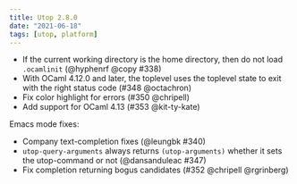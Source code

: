 ```yaml
---
title: Utop 2.8.0
date: "2021-06-18"
tags: [utop, platform]
---
```


* If the current working directory is the home directory, then
  do not load `.ocamlinit` (@hyphenrf @copy #338)
* With OCaml 4.12.0 and later, the toplevel uses the toplevel
  state to exit with the right status code (#348 @octachron)
* Fix color highlight for errors (#350 @chripell)
* Add support for OCaml 4.13 (#353 @kit-ty-kate)

Emacs mode fixes:
* Company text-completion fixes (@leungbk #340)
* `utop-query-arguments` always returns `(utop-arguments)` whether
  it sets the utop-command or not (@dansanduleac #347)
* Fix completion returning bogus candidates (#352 @chripell @rgrinberg)
